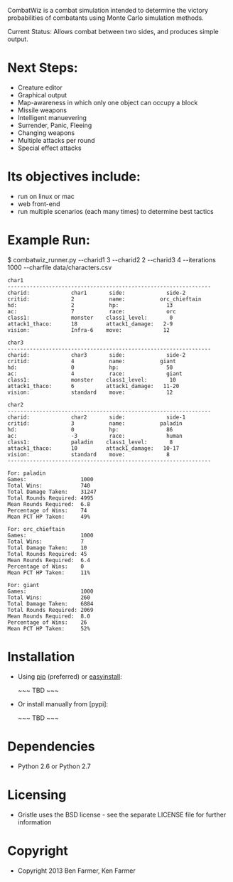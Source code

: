 <p>CombatWiz is a combat simulation intended to determine the victory probabilities
of combatants using Monte Carlo simulation methods.</p>

<p>Current Status:  Allows combat between two sides, and produces simple output.</p>

<h1>Next Steps:</h1>

<ul>
<li>Creature editor</li>
<li>Graphical output</li>
<li>Map-awareness in which only one object can occupy a block</li>
<li>Missile weapons</li>
<li>Intelligent manuevering</li>
<li>Surrender, Panic, Fleeing</li>
<li>Changing weapons</li>
<li>Multiple attacks per round</li>
<li>Special effect attacks</li>
</ul>

<h1>Its objectives include:</h1>

<ul>
<li>run on linux or mac</li>
<li>web front-end</li>
<li>run multiple scenarios (each many times) to determine best tactics</li>
</ul>

<h1>Example Run:</h1>

<p>$ combatwiz_runner.py --charid1 3 --charid2 2 --charid3 4 --iterations 1000 --charfile data/characters.csv</p>

<pre><code>char1
----------------------------------------------------------------
charid:             char1       side:             side-2    
critid:             2           name:           orc_chieftain       
hd:                 2           hp:               13    
ac:                 7           race:             orc                 
class1:             monster    class1_level:       0     
attack1_thaco:      18         attack1_damage:   2-9    
vision:             Infra-6    move:             12    

char3
----------------------------------------------------------------
charid:             char3       side:             side-2    
critid:             4           name:           giant               
hd:                 0           hp:               50    
ac:                 4           race:             giant               
class1:             monster    class1_level:       10    
attack1_thaco:      6          attack1_damage:   11-20  
vision:             standard    move:             12    

char2
----------------------------------------------------------------
charid:             char2       side:             side-1    
critid:             3           name:           paladin
hd:                 0           hp:               86    
ac:                 -3          race:             human               
class1:             paladin    class1_level:       8     
attack1_thaco:      10         attack1_damage:   10-17  
vision:             standard    move:             8     
----------------------------------------------------------------

For: paladin
Games:                 1000
Total Wins:            740
Total Damage Taken:    31247
Total Rounds Required: 4995
Mean Rounds Required:  6.8
Percentage of Wins:    74
Mean PCT HP Taken:     49%

For: orc_chieftain
Games:                 1000
Total Wins:            7
Total Damage Taken:    10
Total Rounds Required: 45
Mean Rounds Required:  6.4
Percentage of Wins:    0
Mean PCT HP Taken:     11%

For: giant
Games:                 1000
Total Wins:            260
Total Damage Taken:    6884
Total Rounds Required: 2069
Mean Rounds Required:  8.0
Percentage of Wins:    26
Mean PCT HP Taken:     52%
</code></pre>

<h1>Installation</h1>

<ul>
<li><p>Using <a href="http://www.pip-installer.org/en/latest/">pip</a> (preferred) or <a href="http://peak.telecommunity.com/DevCenter/EasyInstall">easyinstall</a>:</p>

<p>~~~
   TBD
   ~~~</p></li>
<li><p>Or install manually from [pypi]:</p>

<p>~~~
   TBD
   ~~~</p></li>
</ul>

<h1>Dependencies</h1>

<ul>
<li>Python 2.6 or Python 2.7</li>
</ul>

<h1>Licensing</h1>

<ul>
<li>Gristle uses the BSD license - see the separate LICENSE file for further 
 information</li>
</ul>

<h1>Copyright</h1>

<ul>
<li>Copyright 2013 Ben Farmer, Ken Farmer</li>
</ul>
